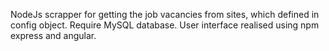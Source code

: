 NodeJs scrapper for getting the job vacancies from sites, which defined in config object. Require MySQL database. User interface realised using npm express and angular.